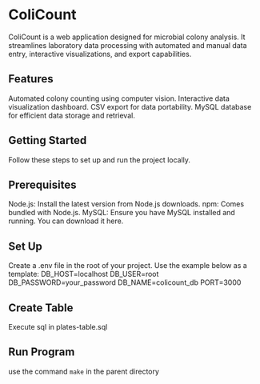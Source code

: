 # ColiCount
ColiCount is a web application designed for microbial colony analysis. It streamlines laboratory data processing with automated and manual data entry, interactive visualizations, and export capabilities.

## Features
Automated colony counting using computer vision.
Interactive data visualization dashboard.
CSV export for data portability.
MySQL database for efficient data storage and retrieval.

## Getting Started
Follow these steps to set up and run the project locally.

## Prerequisites
Node.js: Install the latest version from Node.js downloads.
npm: Comes bundled with Node.js.
MySQL: Ensure you have MySQL installed and running. You can download it here.

## Set Up
Create a .env file in the root of your project. Use the example below as a template:
DB_HOST=localhost
DB_USER=root
DB_PASSWORD=your_password
DB_NAME=colicount_db
PORT=3000

## Create Table
Execute sql in plates-table.sql

## Run Program
use the command `make` in the parent directory
